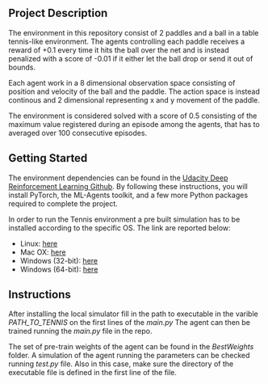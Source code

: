 ## Project Description
The environment in this repository consist of 2 paddles and a ball in a table tennis-like environment. The agents controlling each paddle receives a reward of +0.1 every time it hits the ball over the net and is instead penalized with a score of -0.01 if it either let the ball drop or send it out of bounds.

Each agent work in a 8 dimensional observation space consisting of position and velocity of the ball and the paddle. The action space is instead continous and 2 dimensional representing x and y movement of the paddle.

The environment is considered solved with a score of 0.5 consisting of the maximum value registered during an episode among the agents, that has to averaged over 100 consecutive episodes.

## Getting Started
The environment dependencies can be found in the [Udacity Deep Reinforcement Learning Github](https://github.com/udacity/deep-reinforcement-learning#dependencies).
By following these instructions, you will install PyTorch, the ML-Agents toolkit, and a few more Python packages required to complete the project.

In order to run the Tennis environment a pre built simulation has to be installed according to the specific OS.
The link are reported below:
- Linux: [here](https://s3-us-west-1.amazonaws.com/udacity-drlnd/P3/Tennis/Tennis_Linux.zip)
- Mac OX: [here](https://s3-us-west-1.amazonaws.com/udacity-drlnd/P3/Tennis/Tennis.app.zip)
- Windows (32-bit): [here](https://s3-us-west-1.amazonaws.com/udacity-drlnd/P3/Tennis/Tennis_Windows_x86.zip)
- Windows (64-bit): [here](https://s3-us-west-1.amazonaws.com/udacity-drlnd/P3/Tennis/Tennis_Windows_x86_64.zip)

## Instructions

After installing the local simulator fill in the path to executable in the varible *PATH_TO_TENNIS*  on the first lines of the *main.py*
The agent can then be trained running the *main.py* file in the repo.

The set of pre-train weights of the agent can be found in the *BestWeights* folder. 
A simulation of the agent running the parameters can be checked running *test.py* file. Also in this case, make sure the directory of the executable file is defined in the first line of the file.
